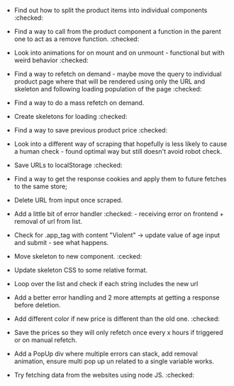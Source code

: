 - Find out how to split the product items into individual components :checked:
- Find a way to call from the product component a function in the parent one to act as a remove function. :checked:
- Look into animations for on mount and on unmount - functional but with weird behavior :checked:
- Find a way to refetch on demand - maybe move the query to individual product page where that will be rendered using only the URL and skeleton and following loading population of the page :checked:
- Find a way to do a mass refetch on demand.
- Create skeletons for loading :checked:
- Find a way to save previous product price :checked:
- Look into a different way of scraping that hopefully is less likely to cause a human check - found optimal way but still doesn't avoid robot check.
- Save URLs to localStorage :checked:
- Find a way to get the response cookies and apply them to future fetches to the same store;
- Delete URL from input once scraped.
- Add a little bit of error handler :checked: - receiving error on frontend + removal of url from list.
- Check for .app_tag with content "Violent" -> update value of age input and submit -
see what happens.
- Move skeleton to new component. :cecked:
- Update skeleton CSS to some relative format.
- Loop over the list and check if each string includes the new url
- Add a better error handling and 2 more attempts at getting a response before deletion.
- Add different color if new price is different than the old one. :checked:
- Save the prices so they will only refetch once every x hours if triggered or on manual refetch.
- Add a PopUp div where multiple errors can stack, add removal animation, ensure multi pop up un related to a single variable works.

- Try fetching data from the websites using node JS. :checked:
